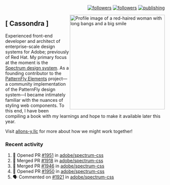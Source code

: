 <p align="right"><a rel="me" href="https://front-end.social/@castastrophe">
    <img alt="followers" title="Follow me on Mastodon" src="https://img.shields.io/mastodon/follow/109297102751309835?domain=https%3A%2F%2Ffront-end.social&label=Follow&logo=mastodon&logoColor=white&style=for-the-badge&labelColor=008080&color=006969"/></a>
  <a href="https://codepen.io/castastrophe/">
    <img alt="followers" title="Follow me on CodePen" src="https://img.shields.io/badge/16-1?color=640464&labelColor=7c007c&style=for-the-badge&logo=codepen&label=Follow"/></a>
<a href="https://castastrophe.medium.com/">
    <img alt="publishing" title="View articles on Medium" src="https://img.shields.io/badge/107-1?color=666&labelColor=444&label=subscribe&logo=medium&logoColor=white&style=for-the-badge"/></a>
    </p>
    
<img align="right" src="https://user-images.githubusercontent.com/1840295/209837133-f6b4d7a5-2117-4634-83b8-a635fb49a96a.png" height="300" alt="Profile image of a red-haired woman with long bangs and a big smile">

## [&nbsp;Cassondra&nbsp;]
    
Experienced front-end developer and architect of enterprise-scale design systems for Adobe; previously of Red Hat. My primary focus at the moment is the [Spectrum design system](https://github.com/adobe/spectrum-css). As a founding contributor to the [PatternFly&nbsp;Elements](https://github.com/patternfly/patternfly-elements) project&mdash;a community implementation of the PatternFly design system&mdash;I became intimately familiar with the nuances of styling web components. To this end, I have been compiling a book with my learnings and hope to make it available later this year.

Visit [allons-y.llc](http://allons-y.llc/) for more about how we might work together!

### Recent activity

<!--START_SECTION:activity-->
1. 💪 Opened PR [#1951](https://github.com/adobe/spectrum-css/pull/1951) in [adobe/spectrum-css](https://github.com/adobe/spectrum-css)
2. 🎉 Merged PR [#1918](https://github.com/adobe/spectrum-css/pull/1918) in [adobe/spectrum-css](https://github.com/adobe/spectrum-css)
3. 🎉 Merged PR [#1946](https://github.com/adobe/spectrum-css/pull/1946) in [adobe/spectrum-css](https://github.com/adobe/spectrum-css)
4. 💪 Opened PR [#1950](https://github.com/adobe/spectrum-css/pull/1950) in [adobe/spectrum-css](https://github.com/adobe/spectrum-css)
5. 🗣 Commented on [#1921](https://github.com/adobe/spectrum-css/issues/1921) in [adobe/spectrum-css](https://github.com/adobe/spectrum-css)
<!--END_SECTION:activity-->
